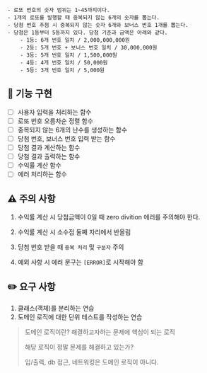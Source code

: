 ```
- 로또 번호의 숫자 범위는 1~45까지이다.
- 1개의 로또를 발행할 때 중복되지 않는 6개의 숫자를 뽑는다.
- 당첨 번호 추첨 시 중복되지 않는 숫자 6개와 보너스 번호 1개를 뽑는다.
- 당첨은 1등부터 5등까지 있다. 당첨 기준과 금액은 아래와 같다.
    - 1등: 6개 번호 일치 / 2,000,000,000원
    - 2등: 5개 번호 + 보너스 번호 일치 / 30,000,000원
    - 3등: 5개 번호 일치 / 1,500,000원
    - 4등: 4개 번호 일치 / 50,000원
    - 5등: 3개 번호 일치 / 5,000원
```

## 🚀 기능 구현

- [ ] 사용자 입력을 처리하는 함수
- [ ] 로또 번호 오름차순 정렬 함수
- [ ] 중복되지 않는 6개의 난수를 생성하는 함수
- [ ] 당첨 번호, 보너스 번호 입력 받는 함수
- [ ] 당첨 결과 계산하는 함수
- [ ] 당첨 결과 출력하는 함수
- [ ] 수익률 계산 함수
- [ ] 에러 처리하는 함수

## ⚠️ 주의 사항

1. 수익률 계산 시 당첨금액이 0일 때 zero divition 에러를 주의해야 한다.

2. 수익률 계산 시 소수점 둘째 자리에서 반올림

3. 당첨 번호 받을 때 `중복 처리` 및 `구분자` 주의

4. 예외 사항 시 에러 문구는 `[ERROR]`로 시작해야 함

## ✏️ 요구 사항

1. 클래스(객체)를 분리하는 연습
2. 도메인 로직에 대한 단위 테스트를 작성하는 연습

> 도메인 로직이란? 해결하고자하는 문제에 핵심이 되는 로직
> 
> 해당 로직이 정말 문제를 해결하고 있는가?
> 
> 입/출력, db 접근, 네트워킹은 도메인 로직이 아니다.